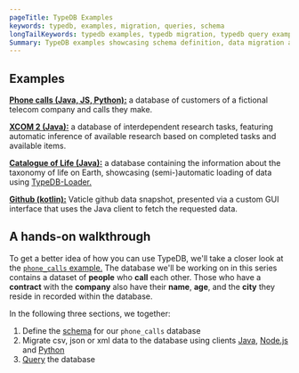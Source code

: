 ```yaml
---
pageTitle: TypeDB Examples
keywords: typedb, examples, migration, queries, schema
longTailKeywords: typedb examples, typedb migration, typedb query examples, typedb schema example
Summary: TypeDB examples showcasing schema definition, data migration and retrieval queries
---
```


## Examples

[**Phone calls (Java, JS, Python):**](https://github.com/vaticle/typedb-examples/tree/master/phone_calls) a database of customers of a fictional telecom company and calls they make.

[**XCOM 2 (Java):**](https://github.com/vaticle/typedb-examples/tree/master/xcom) a database of interdependent research tasks, featuring automatic inference of available research based on completed tasks and available items.

[**Catalogue of Life (Java):**](https://github.com/vaticle/typedb-examples/tree/master/catalogue_of_life) a database containing the information about the taxonomy of life on Earth, showcasing (semi-)automatic loading of data using [TypeDB-Loader.](https://github.com/typedb-osi/typedb-loader)

[**Github (kotlin):**](https://github.com/vaticle/typedb-examples/tree/master/github) Vaticle github data snapshot, presented via a custom GUI interface that uses the Java client to fetch the requested data.

## A hands-on walkthrough

To get a better idea of how you can use TypeDB, we'll take a closer look at the [`phone_calls` example.](https://github.com/vaticle/typedb-examples/tree/master/phone_calls)
The database we'll be working on in this series contains a dataset of **people** who **call** each other. Those who have a **contract** with the **company** also have their **name**, **age**, and the **city** they reside in recorded within the database.

In the following three sections, we together:

1. Define the [schema](../08-examples/01-phone-calls-schema.md) for our `phone_calls` database
2. Migrate csv, json or xml data to the database using clients [Java](../08-examples/02-phone-calls-migration-java.md), [Node.js](../08-examples/03-phone-calls-migration-nodejs.md) and [Python](../08-examples/04-phone-calls-migration-python.md)
3. [Query](../08-examples/05-phone-calls-queries.md) the database

